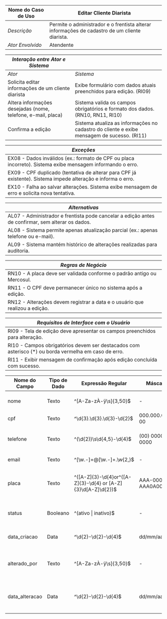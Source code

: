 | Nome do Caso de Uso       | Editar Cliente Diarista |
|---------------------------|--------------------------|
| *Descrição*               | Permite o administrador e o frentista alterar informações de cadastro de um cliente diarista. |
| *Ator Envolvido*          | Atendente |

| *Interação entre Ator e Sistema* | |
|----------------------------------|--------------------------------------------------------------------------|
| *Ator*                           | *Sistema*                                                               |
| Solicita editar informações de um cliente diarista | Exibe formulário com dados atuais preenchidos para edição. (RI09) |
| Altera informações desejadas (nome, telefone, e-mail, placa) | Sistema valida os campos obrigatórios e formato dos dados. (RN10, RN11, RI10) |
| Confirma a edição | Sistema atualiza as informações no cadastro do cliente e exibe mensagem de sucesso. (RI11) |

| *Exceções* |
|------------|
| EX08 - Dados inválidos (ex.: formato de CPF ou placa incorreto). Sistema exibe mensagem informando o erro. |
| EX09 - CPF duplicado (tentativa de alterar para CPF já existente). Sistema impede alteração e informa o erro. |
| EX10 - Falha ao salvar alterações. Sistema exibe mensagem de erro e solicita nova tentativa. |

| *Alternativas* |
|----------------|
| AL07 - Administrador e frentista pode cancelar a edição antes de confirmar, sem alterar os dados. |
| AL08 - Sistema permite apenas atualização parcial (ex.: apenas telefone ou e-mail). |
| AL09 - Sistema mantém histórico de alterações realizadas para auditoria. |

| *Regras de Negócio* |
|---------------------|
| RN10 - A placa deve ser validada conforme o padrão antigo ou Mercosul. |
| RN11 - O CPF deve permanecer único no sistema após a edição. |
| RN12 - Alterações devem registrar a data e o usuário que realizou a edição. |

| *Requisitos de Interface com o Usuário* |
|------------------------------------------|
| RI09 - Tela de edição deve apresentar os campos preenchidos para alteração. |
| RI10 - Campos obrigatórios devem ser destacados com asterisco (*) ou borda vermelha em caso de erro. |
| RI11 - Exibir mensagem de confirmação após edição concluída com sucesso. |

| Nome do Campo | Tipo de Dado | Expressão Regular | Máscara | Descrição | Obrigatório | Único | Default |
|---------------|--------------|-------------------|---------|-----------|-------------|-------|---------|
| nome          | Texto        | ^[A-Za-zÀ-ÿ\s]{3,50}$ | - | Nome completo do cliente. | Sim | Não | - |
| cpf           | Texto        | ^\d{3}\.\d{3}\.\d{3}-\d{2}$ | 000.000.000-00 | CPF do cliente. | Sim | Sim | - |
| telefone      | Texto        | ^\(\d{2}\)\s\d{4,5}-\d{4}$ | (00) 00000-0000 | Número de telefone do cliente. | Sim | Não | - |
| email         | Texto        | ^[\w\.-]+@[\w\.-]+\.\w{2,}$ | - | E-mail do cliente. | Não | Sim | - |
| placa         | Texto        | ^([A-Z]{3}-\d{4}or^([A-Z]{3}-\d{4} or [A-Z]{3}\d[A-Z]\d{2})$ | AAA-0000 ou AAA0A00 | Placa do veículo (modelo antigo ou Mercosul). | Sim | Sim | - |
| status        | Booleano     | ^(ativo \| inativo)$ | - | Indica se o cliente está ativo ou inativo. | Sim | Não | ativo |
| data_criacao  | Data          | ^\d{2}-\d{2}-\d{4}$ | dd/mm/aaaa | Data de cadastro do cliente. | Sim | Não | Gerado automaticamente |
| alterado_por  | Texto         | ^[A-Za-zÀ-ÿ\s]{3,50}$ | - | Nome do usuário que realizou a alteração. | Sim | Não | - |
| data_alteracao| Data          | ^\d{2}-\d{2}-\d{4}$ | dd/mm/aaaa | Data da última alteração do cadastro. | Sim | Não | Gerado automaticamente |
